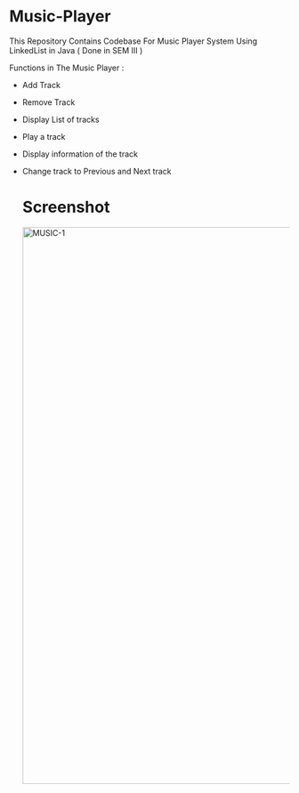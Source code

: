 # Music-Player
This Repository Contains Codebase For Music Player System Using LinkedList in Java ( Done in SEM III )

Functions in The Music Player : 
- Add Track
- Remove Track
- Display List of tracks
- Play a track
- Display information of the track
- Change track to Previous and Next track

  # Screenshot

  <img width="1001" alt="MUSIC-1" src="https://github.com/user-attachments/assets/99a7309f-b8f1-4d1d-a1f7-25324bdcdc10">

  

